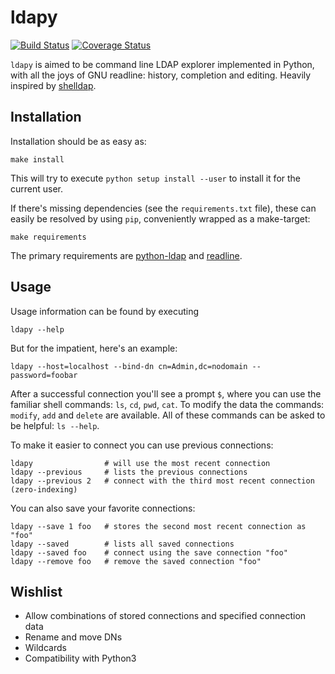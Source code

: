 ldapy
=====

[![Build Status](https://travis-ci.org/rootmos/ldapy.svg)](https://travis-ci.org/rootmos/ldapy)
[![Coverage Status](https://coveralls.io/repos/rootmos/ldapy/badge.png)](https://coveralls.io/r/rootmos/ldapy)

`ldapy` is aimed to be command line LDAP explorer implemented in Python, with
all the joys of GNU readline: history, completion and editing.
Heavily inspired by [shelldap](http://projects.martini.nu/shelldap).

Installation
------------
Installation should be as easy as:
```
make install
```
This will try to execute `python setup install --user` to install it for the
current user.

If there's missing dependencies (see the `requirements.txt` file), these can
easily be resolved by using `pip`, conveniently wrapped as a make-target:
```
make requirements
```

The primary requirements are
[python-ldap](http://www.python-ldap.org/doc/html/ldap.html) and
[readline](https://docs.python.org/2/library/readline.html).

Usage
-----
Usage information can be found by executing
```
ldapy --help
```

But for the impatient, here's an example:
```
ldapy --host=localhost --bind-dn cn=Admin,dc=nodomain --password=foobar
```
After a successful connection you'll see a prompt `$`, where you can use the
familiar shell commands: `ls`, `cd`, `pwd`, `cat`.
To modify the data the commands: `modify`, `add` and `delete` are available.
All of these commands can be asked to be helpful: `ls --help`.

To make it easier to connect you can use previous connections:
```
ldapy                # will use the most recent connection
ldapy --previous     # lists the previous connections
ldapy --previous 2   # connect with the third most recent connection (zero-indexing)
```

You can also save your favorite connections:
```
ldapy --save 1 foo   # stores the second most recent connection as "foo"
ldapy --saved        # lists all saved connections
ldapy --saved foo    # connect using the save connection "foo"
ldapy --remove foo   # remove the saved connection "foo"
```

Wishlist
--------
* Allow combinations of stored connections and specified connection data
* Rename and move DNs
* Wildcards
* Compatibility with Python3

